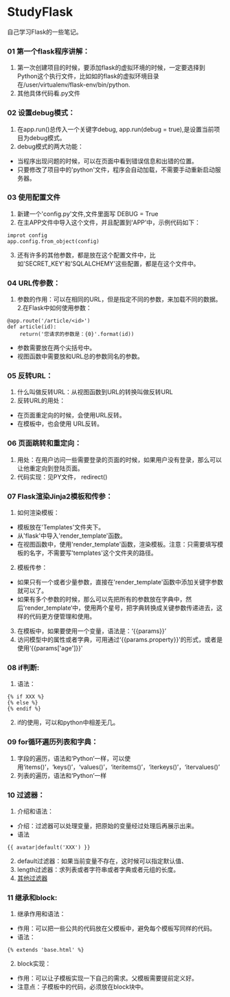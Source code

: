 # StudyFlask
自己学习Flask的一些笔记。

### 01 第一个flask程序讲解：
1. 第一次创建项目的时候，要添加flask的虚拟环境的时候，一定要选择到Python这个执行文件，比如如的flask的虚拟环境目录在/user/virtualenv/flask-env/bin/python.
2. 其他具体代码看.py文件

### 02 设置debug模式：
1. 在app.run()总传入一个关键字debug, app.run(debug = true),是设置当前项目为debug模式。
2. debug模式的两大功能：
* 当程序出现问题的时候，可以在页面中看到错误信息和出错的位置。
* 只要修改了项目中的'python'文件，程序会自动加载，不需要手动重新启动服务器。

### 03 使用配置文件
1. 新建一个'config.py'文件,文件里面写 DEBUG = True
2. 在主APP文件中导入这个文件，并且配置到‘APP’中，示例代码如下：
``` 
improt config
app.config.from_object(config)
```
3. 还有许多的其他参数，都是放在这个配置文件中，比如'SECRET_KEY'和'SQLALCHEMY'这些配置，都是在这个文件中。

### 04 URL传参数：
1. 参数的作用：可以在相同的URL，但是指定不同的参数，来加载不同的数据。
2.在Flask中如何使用参数：
```
@app.route('/article/<id>')
def article(id):
    return('您请求的参数是：{0}'.format(id))
```
* 参数需要放在两个尖括号中。
* 视图函数中需要放和URL总的参数同名的参数。

### 05 反转URL：
1. 什么叫做反转URL：从视图函数到URL的转换叫做反转URL
2. 反转URL的用处：
* 在页面重定向的时候，会使用URL反转。
* 在模板中，也会使用 URL反转。

### 06 页面跳转和重定向：
1. 用处：在用户访问一些需要登录的页面的时候，如果用户没有登录，那么可以让他重定向到登陆页面。
2. 代码实现：见PY文件， redirect()

### 07 Flask渲染Jinja2模板和传参：
1. 如何渲染模板：
* 模板放在'Templates'文件夹下。
* 从'flask'中导入'render_template'函数。
* 在视图函数中，使用'render_template'函数，渲染模板。注意：只需要填写模板的名字，不需要写'templates'这个文件夹的路径。
2. 模板传参：
* 如果只有一个或者少量参数，直接在'render_template'函数中添加关键字参数就可以了。
* 如果有多个参数的时候，那么可以先把所有的参数放在字典中，然后’render_template‘中，使用两个星号，把字典转换成关键参数传递进去，这样的代码更方便管理和使用。
3. 在模板中，如果要使用一个变量，语法是：‘{{params}}’
4. 访问模型中的属性或者字典，可用通过‘{{params.property}}'的形式，或者是使用‘{{params['age']}}'

### 08 if判断:
1. 语法：
```
{% if XXX %}
{% else %}
{% endif %}
```
2. if的使用，可以和python中相差无几。

### 09 for循环遍历列表和字典：
1. 字段的遍历，语法和‘Python’一样，可以使用‘items()’，‘keys()’，‘values()’，‘iteritems()’，‘iterkeys()’，‘itervalues()’
2. 列表的遍历，语法和‘Python’一样

### 10 过滤器：
1. 介绍和语法：
* 介绍：过滤器可以处理变量，把原始的变量经过处理后再展示出来。
* 语法
```
{{ avatar|default('XXX') }}
```
2. default过滤器：如果当前变量不存在，这时候可以指定默认值、
3. length过滤器：求列表或者字符串或者字典或者元组的长度。
4. [其他过滤器](http://www.bjhee.com/jinja2-filter.html)


### 11 继承和block:
1. 继承作用和语法：
* 作用：可以把一些公共的代码放在父模板中，避免每个模板写同样的代码。
* 语法：
```
{% extends 'base.html' %}
```
2. block实现：
* 作用：可以让子模板实现一下自己的需求。父模板需要提前定义好。
* 注意点：子模板中的代码，必须放在block块中。
